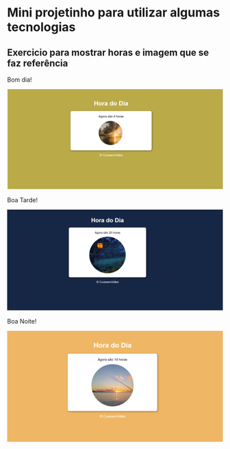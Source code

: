 # Mini projetinho para utilizar algumas tecnologias
<h2>Exercicio para mostrar horas e imagem que se faz referência</h2>

<p>Bom dia!</p>
<img id="./img/imagem" src="IMGDIAA.png" alt="">

<p>Boa Tarde!</p>
<img id="./img/imagem" src="IMGNOTCHE.png" alt="">

<p>Boa Noite!</p>
<img id="./img/imagem" src="IMGTARDEE.png" alt="">